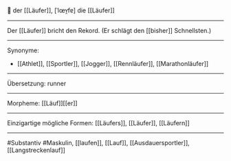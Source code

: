 🔵 der [[Läufer]], [ˈlœʏ̯fɐ]
die [[Läufer]]


---
Der [[Läufer]] bricht den Rekord. (Er schlägt den [[bisher]] Schnellsten.)

---
Synonyme:
- [[Athlet]], [[Sportler]], [[Jogger]], [[Rennläufer]], [[Marathonläufer]]

---
Übersetzung: runner

---
Morpheme:
[[Läuf]][[er]]

---
Einzigartige mögliche Formen: [[Läufers]], [[Läufer]], [[Läufern]]

---
#Substantiv #Maskulin, [[laufen]], [[Lauf]], [[Ausdauersportler]], [[Langstreckenlauf]]